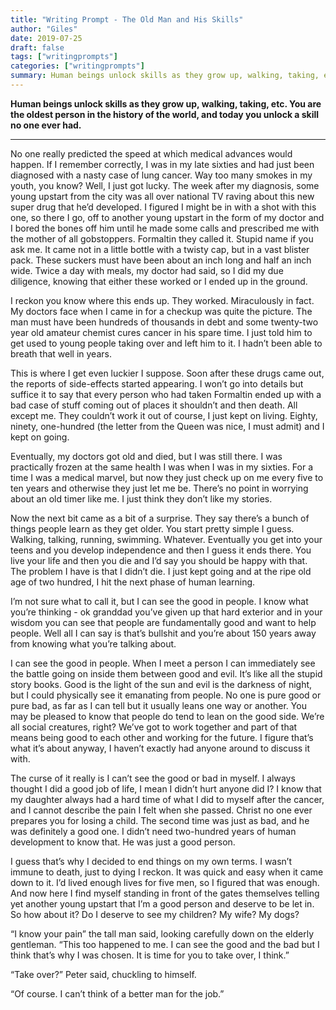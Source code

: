 ```yaml
---
title: "Writing Prompt - The Old Man and His Skills"
author: "Giles"
date: 2019-07-25
draft: false
tags: ["writingprompts"]
categories: ["writingprompts"]
summary: Human beings unlock skills as they grow up, walking, taking, etc. You are the oldest person in the history of the world, and today you unlock a skill no one ever had.
---
```


**Human beings unlock skills as they grow up, walking, taking, etc. You are the oldest person in the history of the world, and today you unlock a skill no one ever had.**

---

No one really predicted the speed at which medical advances would happen. If I remember correctly, I was in my late sixties and had just been diagnosed with a nasty case of lung cancer. Way too many smokes in my youth, you know? Well, I just got lucky. The week after my diagnosis, some young upstart from the city was all over national TV raving about this new super drug that he’d developed. I figured I might be in with a shot with this one, so there I go, off to another young upstart in the form of my doctor and I bored the bones off him until he made some calls and prescribed me with the mother of all gobstoppers. Formaltin they called it. Stupid name if you ask me. It came not in a little bottle with a twisty cap, but in a vast blister pack. These suckers must have been about an inch long and half an inch wide. Twice a day with meals, my doctor had said, so I did my due diligence, knowing that either these worked or I ended up in the ground.



I reckon you know where this ends up. They worked. Miraculously in fact. My doctors face when I came in for a checkup was quite the picture. The man must have been hundreds of thousands in debt and some twenty-two year old amateur chemist cures cancer in his spare time. I just told him to get used to young people taking over and left him to it. I hadn’t been able to breath that well in years.



This is where I get even luckier I suppose. Soon after these drugs came out, the reports of side-effects started appearing. I won’t go into details but suffice it to say that every person who had taken Formaltin ended up with a bad case of stuff coming out of places it shouldn’t and then death. All except me. They couldn’t work it out of course, I just kept on living. Eighty, ninety, one-hundred (the letter from the Queen was nice, I must admit) and I kept on going.



Eventually, my doctors got old and died, but I was still there. I was practically frozen at the same health I was when I was in my sixties. For a time I was a medical marvel, but now they just check up on me every five to ten years and otherwise they just let me be. There’s no point in worrying about an old timer like me. I just think they don’t like my stories.



Now the next bit came as a bit of a surprise. They say there’s a bunch of things people learn as they get older. You start pretty simple I guess. Walking, talking, running, swimming. Whatever. Eventually you get into your teens and you develop independence and then I guess it ends there. You live your life and then you die and I’d say you should be happy with that. The problem I have is that I didn’t die. I just kept going and at the ripe old age of two hundred, I hit the next phase of human learning.



I’m not sure what to call it, but I can see the good in people. I know what you’re thinking - ok granddad you’ve given up that hard exterior and in your wisdom you can see that people are fundamentally good and want to help people. Well all I can say is that’s bullshit and you’re about 150 years away from knowing what you’re talking about.



I can see the good in people. When I meet a person I can immediately see the battle going on inside them between good and evil. It’s like all the stupid story books. Good is the light of the sun and evil is the darkness of night, but I could physically see it emanating from people. No one is pure good or pure bad, as far as I can tell but it usually leans one way or another. You may be pleased to know that people do tend to lean on the good side. We’re all social creatures, right? We’ve got to work together and part of that means being good to each other and working for the future. I figure that’s what it’s about anyway, I haven’t exactly had anyone around to discuss it with.



The curse of it really is I can’t see the good or bad in myself. I always thought I did a good job of life, I mean I didn’t hurt anyone did I? I know that my daughter always had a hard time of what I did to myself after the cancer, and I cannot describe the pain I felt when she passed. Christ no one ever prepares you for losing a child. The second time was just as bad, and he was definitely a good one. I didn’t need two-hundred years of human development to know that. He was just a good person.



I guess that’s why I decided to end things on my own terms. I wasn’t immune to death, just to dying I reckon. It was quick and easy when it came down to it. I’d lived enough lives for five men, so I figured that was enough. And now here I find myself standing in front of the gates themselves telling yet another young upstart that I’m a good person and deserve to be let in. So how about it? Do I deserve to see my children? My wife? My dogs?



“I know your pain” the tall man said, looking carefully down on the elderly gentleman. “This too happened to me. I can see the good and the bad but I think that’s why I was chosen. It is time for you to take over, I think.”



“Take over?” Peter said, chuckling to himself.



“Of course. I can’t think of a better man for the job.”
